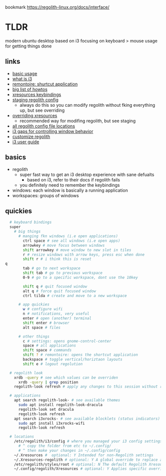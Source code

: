 bookmark
  <https://regolith-linux.org/docs/interface/>

# TLDR

modern ubuntu desktop based on i3
focusing on keyboard > mouse usage for getting things done

## links

- [basic usage](https://regolith-linux.org/docs/getting-started/basics/)
- [what is i3](https://www.omgubuntu.co.uk/2019/06/install-regolith-linux-i3-gaps-ubuntu)
- [remontoire: shurtcut application](https://github.com/regolith-linux/remontoire)
- [big list of howtos](https://regolith-linux.org/docs/howtos/)
- [xresources keybindings](https://regolith-linux.org/docs/reference/xresources/)
- [staging regolith config](https://regolith-linux.org/docs/howtos/stage-configs/)
  - always do this so you can modify regolith without fking everything up, but see overriding
- [overriding xresources](https://regolith-linux.org/docs/howtos/override-xres/)
  - recommended way for modifing regolith, but see staging
- [all regolith config file locations](https://regolith-linux.org/docs/reference/configurations/)
- [i3 gaps for controlling window behavior](https://github.com/Airblader/i3)
- [customize regolith](https://regolith-linux.org/docs/customize/)
- [i3 user guide](https://i3wm.org/docs/userguide.html)

## basics

- regolith
  - super fast way to get an i3 desktop experience with sane defualts
    - based on i3, refer to their docs if regolith fails
  - you definitely need to remember the keybindings
- windows: each window is basically a running application
- workspaces: groups of windows

## quickies

```sh
  # keyboard bindings
  super
    # big things
      # manging fkn windows (i.e open applications)
        ctrl space # see all windows (i.e open apps)
        arrowkey # move focus between windows
        shift arrowkey # move window to new slot in tiles
        r # resize windows with arrow keys, press esc when done
        shift r # i think this is reset
q
        tab # go to next workspace
        shift tab # go to previous workspace
        0-9 # go to a specific workspace, dont use the 10key

        shift q # quit focused window
        alt q # force quit focused window
        ctrl tilda # create and move to a new workspace

      # app quickies
        w # configure wifi
        n # notifications, very useful
        enter # open (another) terminal
        shift enter # browser
        alt space # files

      # other things
        c # settings: opens gnome-control-center
        space # all applications
        shift space # commands
        shift ? # remontoire: opens the shortcut application
        backspace # toggle vertical/horiztaon layouts
        shift e # logout regolution

  # regolith look
    xrdb -query # see which values can be overriden
      xrdb -query | grep position
    regolith-look refresh # apply any changes to this session without relogging

  # applications
    apt search regolith-look- # see available themes
      sudo apt install regolith-look-dracula
      regolith-look set dracula
      regolith-look refresh
    apt search i3xrocks- # see available blocklets (status indicators)
      sudo apt install i3xrocks-wifi
      regolith-look refresh

  # locations
    /etc/regolith/i3/config # where you managed your i3 config settings
      # ^ copy the folder from etc to ~/.config/
      # ^ then make your changes in ~/.config/config
    ~/.Xresources #  optional: Y Intended for non-Regolith settings
    ~/.Xresources-regolith # optional: Y A global override to replace all Regolith settings
    /etc/regolith/styles/root # optional: N The default Regolith Xresources file if ~/.Xresources-regolith does not exist
    ~/.config/regolith/Xresources # optional: Y Applies specific overrides to Xresources defaults


```

